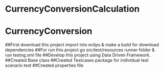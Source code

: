 # CurrencyConversionCalculation

# CurrencyConversion

##First download this project import into eclips & make a build for download dependencies
##For run this project go src/test/resources runner folder & run testng.xml file
##Develop this project using Data Driven Framework.
##Created Base class
##Created Testcases package for individual test scenario test
##Created properties file

